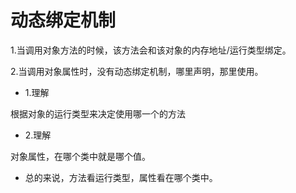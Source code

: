 # 动态绑定机制

1.当调用对象方法的时候，该方法会和该对象的内存地址/运行类型绑定。

2.当调用对象属性时，没有动态绑定机制，哪里声明，那里使用。





* 1.理解

根据对象的运行类型来决定使用哪一个的方法

* 2.理解

对象属性，在哪个类中就是哪个值。



* 总的来说，方法看运行类型，属性看在哪个类中。